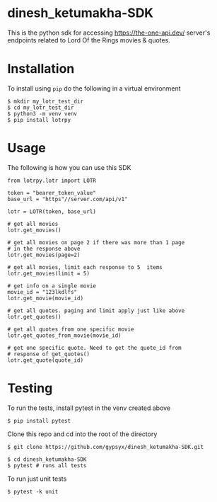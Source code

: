 # dinesh_ketumakha-SDK

This is the python sdk for accessing https://the-one-api.dev/ server's endpoints related to Lord Of the Rings movies & quotes.

# Installation
To install using ``pip`` do the following in a virtual environment

    $ mkdir my_lotr_test_dir
    $ cd my_lotr_test_dir
    $ python3 -m venv venv
    $ pip install lotrpy


# Usage

The following is how you can use this SDK

    from lotrpy.lotr import LOTR
    
    token = "bearer_token_value"
    base_url = "https"//server.com/api/v1"

    lotr = LOTR(token, base_url)
    
    # get all movies
    lotr.get_movies()

    # get all movies on page 2 if there was more than 1 page 
    # in the response above
    lotr.get_movies(page=2)

    # get all movies, limit each response to 5  items
    lotr.get_movies(limit = 5)

    # get info on a single movie
    movie_id = "123lkdlfs"
    lotr.get_movie(movie_id)

    # get all quotes. paging and limit apply just like above
    lotr.get_quotes()

    # get all quotes from one specific movie
    lotr.get_quotes_from_movie(movie_id)

    # get one specific quote. Need to get the quote_id from 
    # response of get_quotes()
    lotr.get_quote(quote_id) 


# Testing

To run the tests, install pytest in the venv created above

    $ pip install pytest

Clone this repo and cd into the root of the directory

    $ git clone https://github.com/gypsyx/dinesh_ketumakha-SDK.git

    $ cd dinesh_ketumakha-SDK
    $ pytest # runs all tests

To run just unit tests

    $ pytest -k unit

 